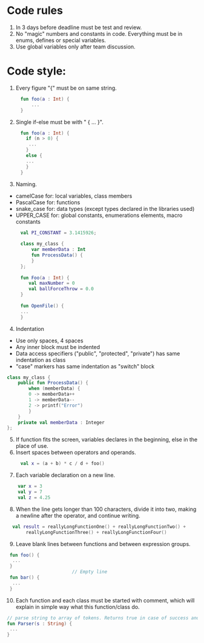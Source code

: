 # Code rules
  1) In 3 days before deadline must be test and review.     
  2) No "magic" numbers and constants in code. Everything must be in enums, defines or special variables.   
  3) Use global variables only after team discussion.    
# Code style:    
  1) Every figure "{" must be on same string. 
 ```Kotlin
      fun foo(a : Int) {
	      ...
      }
 ```
  2) Single if-else must be with " { ... }".     
 ```Kotlin
      fun foo(a : Int) {
	    if (n > 0) {
         ...
        }
        else {
        ...
        }
      }
 ```
  3) Naming.
  *	camelCase for: local variables, class members
  *	PascalCase for: functions
  *	snake_case for: data types (except types declared in the libraries used)
  *	UPPER_CASE for: global constants, enumerations elements, macro constants
 ```Kotlin
      val PI_CONSTANT = 3.1415926;
      
      class my_class {
          var memberData : Int
    	  fun ProcessData() {
    	  }
      };
      
      fun Foo(a : Int) {
		 val maxNumber = 0
         val ballForceThrow = 0.0
      }
      
      fun OpenFile() {
      ...
      }
 ```
  4) Indentation
  *	Use only spaces, 4 spaces
  *	Any inner block must be indented
  *	Data access specifiers ("public", "protected", "private") has same indentation as class
  *	"case" markers has same indentation as "switch" block
  ```Kotlin
  class my_class {
      public fun ProcessData() {
          when (memberData) {
          0 -> memberData++
          1 -> memberData--
          2 -> printf("Error")
          }
      }
      private val memberData : Integer
  };
  ```
  5) If function fits the screen, variables declares in the beginning, else in the place of use. 
  6) Insert spaces between operators and operands.
 ```Kotlin
      val x = (a + b) * c / d + foo()
 ```
 7) Each variable declaration on a new line.
  ```Kotlin
      var x = 3
      val y = 7
      val z = 4.25
 ```
 8) When the line gets longer than 100 characters, divide it into two, making a newline after the operator, and continue writing.
 ```Kotlin
   val result = reallyLongFunctionOne() + reallyLongFunctionTwo() + 
        reallyLongFunctionThree() + reallyLongFunctionFour()
 ```
 9) Leave blank lines between functions and between expression groups.
  ```Kotlin
   fun foo() {
    ...
   }
                          // Empty line
   fun bar() {
    ...
   }
 ```
 10) Each function and each class must be started with comment, which will explain in simple way what this function/class do.
   ```Kotlin
   // parse string to array of tokens. Returns true in case of success and false otherwise
   fun Parser(s : String) {
    ...
   }
 ```
 